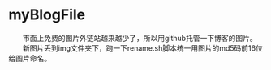 # myBlogFile
　　市面上免费的图片外链站越来越少了，所以用github托管一下博客的图片。
　　新图片丢到img文件夹下，跑一下rename.sh脚本统一用图片的md5码前16位给图片命名。
